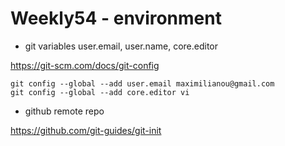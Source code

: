 
# Weekly54 - environment

- git variables user.email, user.name, core.editor

<https://git-scm.com/docs/git-config>

```tsx
git config --global --add user.email maximilianou@gmail.com
git config --global --add core.editor vi
```

- github remote repo

<https://github.com/git-guides/git-init>

```tsx

```

